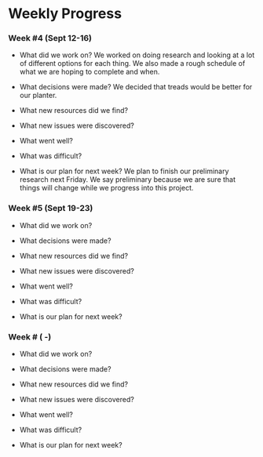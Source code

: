 # Weekly Progress

### Week #4 (Sept 12-16)
- What did we work on?
We worked on doing research and looking at a lot of different options for each thing. We also made a rough schedule of what we are hoping to complete and when.
- What decisions were made?
We decided that treads would be better for our planter.
- What new resources did we find?

- What new issues were discovered?

- What went well?

- What was difficult?

- What is our plan for next week?
We plan to finish our preliminary research next Friday. We say preliminary because we are sure that things will change while we progress into this project.


### Week #5 (Sept 19-23)
- What did we work on?

- What decisions were made?

- What new resources did we find?

- What new issues were discovered?

- What went well?

- What was difficult?

- What is our plan for next week?


### Week # ( -)
- What did we work on?

- What decisions were made?

- What new resources did we find?

- What new issues were discovered?

- What went well?

- What was difficult?

- What is our plan for next week?



